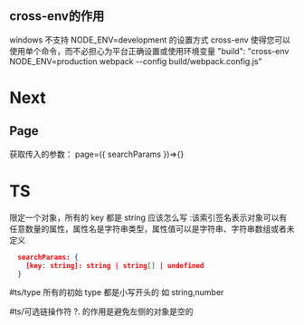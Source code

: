 ## cross-env的作用
windows 不支持 NODE_ENV=development 的设置方式
cross-env 使得您可以使用单个命令，而不必担心为平台正确设置或使用环境变量
"build": "cross-env NODE_ENV=production webpack --config build/webpack.config.js"

# Next
## Page
获取传入的参数：
page=({ searchParams })=>{}

# TS
限定一个对象，所有的 key 都是 string 应该怎么写
:该索引签名表示对象可以有任意数量的属性，属性名是字符串类型，属性值可以是字符串、字符串数组或者未定义
```json
  searchParams: {
    [key: string]: string | string[] | undefined
  }
```
#ts/type 
所有的初始 type 都是小写开头的
如 string,number

#ts/可选链操作符
?. 的作用是避免左侧的对象是空的
